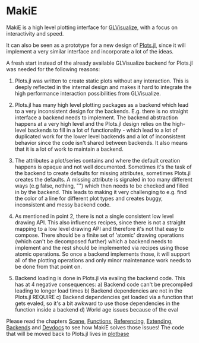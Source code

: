 # MakiE


MakiE is a high level plotting interface for [GLVisualize](https://github.com/JuliaGL/GLVisualize.jl/), with a focus on interactivity
and speed.

It can also be seen as a prototype for a new design of [Plots.jl](https://github.com/JuliaPlots/Plots.jl),
since it will implement a very similar interface and incorporate a lot of the ideas.

A fresh start instead of the already available GLVisualize backend for Plots.jl was needed for the following reasons:

1) Plots.jl was written to create static plots without any interaction. This is deeply reflected in the internal design
and makes it hard to integrate the high performance interaction possibilities from GLVisualize.

2) Plots.jl has many high level plotting packages as a backend which lead to a very inconsistent design for the backends.
E.g. there is no straight interface a backend needs to implement. The backend abstraction happens at a very high level
and the Plots.jl design relies on the high-level backends to fill in a lot of functionality - which lead to a lot of duplicated work
for the lower level backends and a lot of inconsistent behavior since the code isn't shared between backends.
It also means that it is a lot of work to maintain a backend.

3) The attributes a plot/series contains and where the default creation happens is opaque and not well documented.
Sometimes it's the task of the backend to create defaults for missing attributes, sometimes Plots.jl creates the defaults.
A missing attribute is signaled in too many different ways (e.g false, nothing, "") which then needs to be checked and filled in by the backend.
This leads to making it very challenging to e.g. find the color of a line for different plot types and creates buggy, inconsistent and messy backend code.

4) As mentioned in point 2, there is not a single consistent low level drawing API. This also influences recipes, since there is not a straight mapping to a low level drawing API and therefore it's not that easy to compose. There should be a finite set of 'atomic' drawing operations (which can't be decomposed further) which a backend
needs to implement and the rest should be implemented via recipes using those atomic operations.
So once a backend implements those, it will support all of the plotting operations and only minor maintenance work needs to be done from that point on.

5) Backend loading is done in Plots.jl via evaling the backend code. This has at 4 negative consequences:
    a) Backend code can't be precompiled leading to longer load times
    b) Backend dependencies are not in the Plots.jl REQUIRE
    c) Backend dependencies get loaded via a function that gets evaled, so it's a bit awkward to use those dependencies in the function inside a backend
    d) World age issues because of the eval

Please read the chapters [Scene](@ref), [Functions](@ref), [Referencing](@ref), [Extending](@ref), [Backends](@ref) and [Devdocs](@ref) to see how MakiE solves those issues!
The code that will be moved back to Plots.jl lives in [plotbase]()
